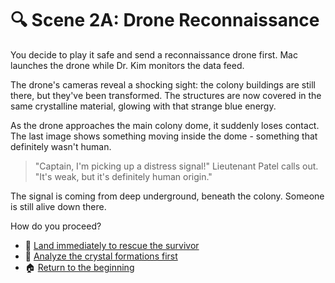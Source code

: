 # 🔍 Scene 2A: Drone Reconnaissance

You decide to play it safe and send a reconnaissance drone first. Mac launches the drone while Dr. Kim monitors the data feed.

The drone's cameras reveal a shocking sight: the colony buildings are still there, but they've been transformed. The structures are now covered in the same crystalline material, glowing with that strange blue energy.

As the drone approaches the main colony dome, it suddenly loses contact. The last image shows something moving inside the dome - something that definitely wasn't human.

> "Captain, I'm picking up a distress signal!" Lieutenant Patel calls out. "It's weak, but it's definitely human origin."

The signal is coming from deep underground, beneath the colony. Someone is still alive down there.

How do you proceed?

- 🚀 [Land immediately to rescue the survivor](./scene3A.md)
- 🔬 [Analyze the crystal formations first](./scene3B.md)
- 🏠 [Return to the beginning](./_start-here.md)
